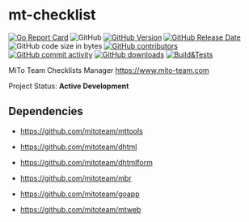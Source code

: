 # mt-checklist

[![Go Report Card](https://goreportcard.com/badge/github.com/mitoteam/mt-checklist)](https://goreportcard.com/report/github.com/mitoteam/mt-checklist)
![GitHub](https://img.shields.io/github/license/mitoteam/mt-checklist)
[![GitHub Version](https://img.shields.io/github/v/release/mitoteam/mt-checklist?logo=github)](https://github.com/mitoteam/mt-checklist)
[![GitHub Release Date](https://img.shields.io/github/release-date/mitoteam/mt-checklist)](https://github.com/mitoteam/mt-checklist/releases)
![GitHub code size in bytes](https://img.shields.io/github/languages/code-size/mitoteam/mt-checklist)
[![GitHub contributors](https://img.shields.io/github/contributors-anon/mitoteam/mt-checklist)](https://github.com/mitoteam/mt-checklist/graphs/contributors)
[![GitHub commit activity](https://img.shields.io/github/commit-activity/y/mitoteam/mt-checklist)](https://github.com/mitoteam/mt-checklist/commits)
[![GitHub downloads](https://img.shields.io/github/downloads/mitoteam/mt-checklist/total)](https://github.com/mitoteam/mt-checklist/releases)
[![Build&Tests](https://github.com/mitoteam/mt-checklist/actions/workflows/go.yml/badge.svg)](https://github.com/mitoteam/mt-checklist/actions/workflows/go.yml)

MiTo Team Checklists Manager
https://www.mito-team.com

Project Status: **Active Development**

## Dependencies

* https://github.com/mitoteam/mttools
* https://github.com/mitoteam/dhtml
* https://github.com/mitoteam/dhtmlform
* https://github.com/mitoteam/mbr

* https://github.com/mitoteam/goapp
* https://github.com/mitoteam/mtweb
